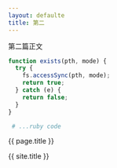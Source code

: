 ```yaml
---
layout: defaulte
title: 第二
---
```

第二篇正文

```javascript
function exists(pth, mode) {
  try {
    fs.accessSync(pth, mode);
    return true;
  } catch (e) {
    return false;
  }
}
```

 ```ruby
  # ...ruby code
  ```

<p>{{ page.title }}</p>  
<p>{{ site.title }}</p>